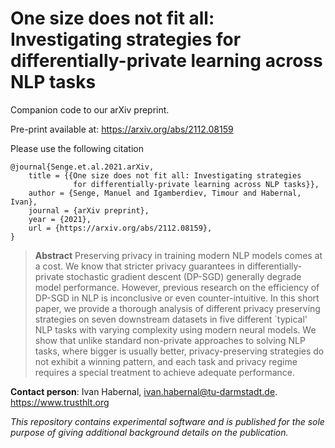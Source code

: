 # One size does not fit all: Investigating strategies for differentially-private learning across NLP tasks

Companion code to our arXiv preprint.

Pre-print available at: https://arxiv.org/abs/2112.08159

Please use the following citation

```plain
@journal{Senge.et.al.2021.arXiv,
    title = {{One size does not fit all: Investigating strategies
              for differentially-private learning across NLP tasks}},
    author = {Senge, Manuel and Igamberdiev, Timour and Habernal, Ivan},
    journal = {arXiv preprint},
    year = {2021},
    url = {https://arxiv.org/abs/2112.08159},
}
```

> **Abstract** Preserving privacy in training modern NLP models comes at a cost. We know that stricter privacy guarantees in differentially-private stochastic gradient descent (DP-SGD) generally degrade model performance. However, previous research on the efficiency of DP-SGD in NLP is inconclusive or even counter-intuitive. In this short paper, we provide a thorough analysis of different privacy preserving strategies on seven downstream datasets in five different `typical' NLP tasks with varying complexity using modern neural models. We show that unlike standard non-private approaches to solving NLP tasks, where bigger is usually better, privacy-preserving strategies do not exhibit a winning pattern, and each task and privacy regime requires a special treatment to achieve adequate performance.

**Contact person**: Ivan Habernal, ivan.habernal@tu-darmstadt.de. https://www.trusthlt.org

*This repository contains experimental software and is published for the sole purpose of giving additional background details on the publication.*
